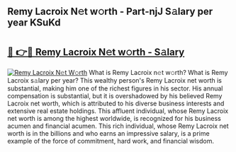 ## Remy Lacroix N𝚎t w𝚘rth - Part-njJ S𝚊lary per year KSuKd

# <h2><a href="http://gc2ib9v.nevu.top/?p=Remy+Lacroix">🔗 👉🔴 Remy Lacroix N𝚎t w𝚘rth - S𝚊lary</a></h2>

[![Remy Lacroix N𝚎t W𝚘rth](https://i.imgur.com/Oavwk0R.jpeg)](http://gc2ib9v.nevu.top/?p=Remy+Lacroix)
What is Remy Lacroix n𝚎t w𝚘rth? What is Remy Lacroix s𝚊lary per year?
This wealthy person's Remy Lacroix net worth is substantial, making him one of the richest figures in his sector. His annual compensation is substantial, but it is overshadowed by his believed Remy Lacroix net worth, which is attributed to his diverse business interests and extensive real estate holdings. This affluent individual, whose Remy Lacroix net worth is among the highest worldwide, is recognized for his business acumen and financial acumen. This rich individual, whose Remy Lacroix net worth is in the billions and who earns an impressive salary, is a prime example of the force of commitment, hard work, and financial wisdom.
